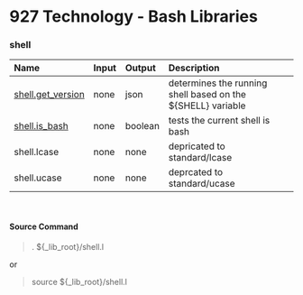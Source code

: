 # **927 Technology - Bash Libraries**

### shell

|Name|Input|Output|Description|
|:---|:-|:-|:-------------|
|[shell.get_version](./get_version.f)|none|json|determines the running shell based on the ${SHELL} variable|
|[shell.is_bash](./is_bash.f)|none|boolean|tests the current shell is bash|
|shell.lcase|none|none|depricated to standard/lcase|
|shell.ucase|none|none|deprcated to standard/ucase|

&nbsp;
#### Source Command
> . ${_lib_root}/shell.l

or

> source ${_lib_root}/shell.l